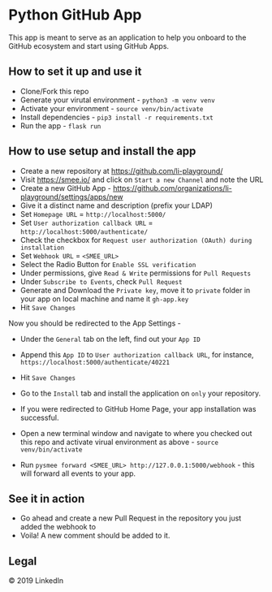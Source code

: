 # Python GitHub App

This app is meant to serve as an application to help you onboard to the GitHub ecosystem and start using GitHub Apps.

## How to set it up and use it

- Clone/Fork this repo
- Generate your virutal environment - `python3 -m venv venv`
- Activate your environment - `source venv/bin/activate`
- Install dependencies - `pip3 install -r requirements.txt`
- Run the app - `flask run`

## How to use setup and install the app

- Create a new repository at https://github.com/li-playground/
- Visit https://smee.io/ and click on `Start a new Channel` and note the URL
- Create a new GitHub App - https://github.com/organizations/li-playground/settings/apps/new
- Give it a distinct name and description (prefix your LDAP)
- Set `Homepage URL` = `http://localhost:5000/`
- Set `User authorization callback URL` = `http://localhost:5000/authenticate/`
- Check the checkbox for `Request user authorization (OAuth) during installation`
- Set `Webhook URL` = `<SMEE_URL>`
- Select the Radio Button for `Enable SSL verification`
- Under permissions, give `Read & Write` permissions for `Pull Requests`
- Under `Subscribe to Events`, check `Pull Request`
- Generate and Download the `Private key`, move it to `private` folder in your app on local machine and name it `gh-app.key`
- Hit `Save Changes`

Now you should be redirected to the App Settings -

- Under the `General` tab on the left, find out your `App ID`
- Append this `App ID` to `User authorization callback URL`, for instance, `https://localhost:5000/authenticate/40221`
- Hit `Save Changes`

- Go to the `Install` tab and install the application on `only` your repository.
- If you were redirected to GitHub Home Page, your app installation was successful.

- Open a new terminal window and navigate to where you checked out this repo and activate virual environment as above - `source venv/bin/activate`
- Run `pysmee forward <SMEE_URL> http://127.0.0.1:5000/webhook` - this will forward all events to your app.

## See it in action

- Go ahead and create a new Pull Request in the repository you just added the webhook to
- Voila! A new comment should be added to it.

## Legal

&copy; 2019 LinkedIn

